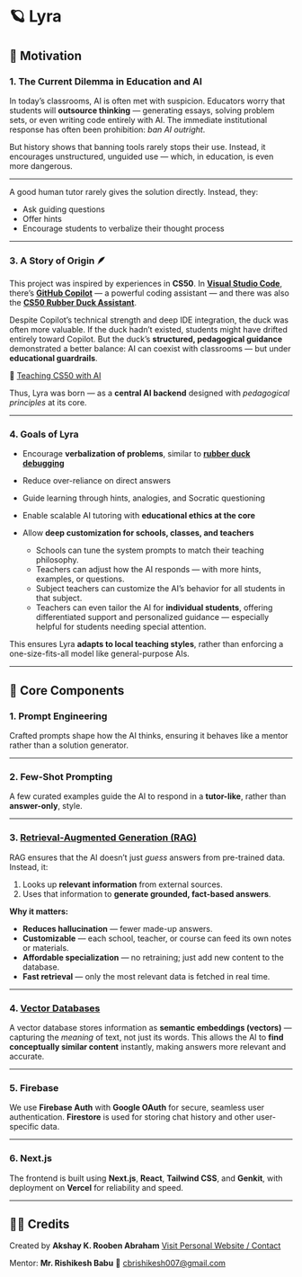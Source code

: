 # 🪐 Lyra
## 📖 Motivation

### 1. The Current Dilemma in Education and AI

In today’s classrooms, AI is often met with suspicion. Educators worry that students will **outsource thinking** — generating essays, solving problem sets, or even writing code entirely with AI.
The immediate institutional response has often been prohibition: *ban AI outright*.

But history shows that banning tools rarely stops their use. Instead, it encourages unstructured, unguided use — which, in education, is even more dangerous.

---

A good human tutor rarely gives the solution directly. Instead, they:

* Ask guiding questions
* Offer hints
* Encourage students to verbalize their thought process

---

### 3. A Story of Origin 🪶

This project was inspired by experiences in **CS50**. In [**Visual Studio Code**](https://en.wikipedia.org/wiki/Visual_Studio_Code), there’s [**GitHub Copilot**](https://en.wikipedia.org/wiki/GitHub_Copilot) — a powerful coding assistant — and there was also the [**CS50 Rubber Duck Assistant**](https://cs50.harvard.edu/ai/2023/tools/duck/).

Despite Copilot’s technical strength and deep IDE integration, the duck was often more valuable.
If the duck hadn’t existed, students might have drifted entirely toward Copilot. But the duck’s **structured, pedagogical guidance** demonstrated a better balance: AI can coexist with classrooms — but under **educational guardrails**.

🎥 [Teaching CS50 with AI](https://youtu.be/6rAWxGAG6EI?si=VrfxKYoILtx4CGhP)

Thus, Lyra was born — as a **central AI backend** designed with *pedagogical principles* at its core.

---

### 4. Goals of Lyra

* Encourage **verbalization of problems**, similar to [**rubber duck debugging**](https://en.wikipedia.org/wiki/Rubber_duck_debugging)
* Reduce over-reliance on direct answers
* Guide learning through hints, analogies, and Socratic questioning
* Enable scalable AI tutoring with **educational ethics at the core**
* Allow **deep customization for schools, classes, and teachers**

  * Schools can tune the system prompts to match their teaching philosophy.
  * Teachers can adjust how the AI responds — with more hints, examples, or questions.
  * Subject teachers can customize the AI’s behavior for all students in that subject.
  * Teachers can even tailor the AI for **individual students**, offering differentiated support and personalized guidance — especially helpful for students needing special attention.

This ensures Lyra **adapts to local teaching styles**, rather than enforcing a one-size-fits-all model like general-purpose AIs.

---

## 🧩 Core Components

### 1. Prompt Engineering

Crafted prompts shape how the AI thinks, ensuring it behaves like a mentor rather than a solution generator.

---

### 2. **Few-Shot Prompting**

A few curated examples guide the AI to respond in a **tutor-like**, rather than **answer-only**, style.

---

### 3. [Retrieval-Augmented Generation (RAG)](https://en.wikipedia.org/wiki/Retrieval-augmented_generation)

RAG ensures that the AI doesn’t just *guess* answers from pre-trained data. Instead, it:

1. Looks up **relevant information** from external sources.
2. Uses that information to **generate grounded, fact-based answers**.

**Why it matters:**

* **Reduces hallucination** — fewer made-up answers.
* **Customizable** — each school, teacher, or course can feed its own notes or materials.
* **Affordable specialization** — no retraining; just add new content to the database.
* **Fast retrieval** — only the most relevant data is fetched in real time.

---

### 4. [Vector Databases](https://en.wikipedia.org/wiki/Vector_database)

A vector database stores information as **semantic embeddings (vectors)** — capturing the *meaning* of text, not just its words.
This allows the AI to **find conceptually similar content** instantly, making answers more relevant and accurate.

---

### 5. Firebase

We use **Firebase Auth** with **Google OAuth** for secure, seamless user authentication.
**Firestore** is used for storing chat history and other user-specific data.

---

### 6. Next.js

The frontend is built using **Next.js**, **React**, **Tailwind CSS**, and **Genkit**, with deployment on **Vercel** for reliability and speed.

---

## 🧑‍🏫 Credits

Created by **Akshay K. Rooben Abraham**
[Visit Personal Website / Contact](https://akshayabraham.vercel.app/)

Mentor: **Mr. Rishikesh Babu**
📧 [cbrishikesh007@gmail.com](mailto:cbrishikesh007@gmail.com)

